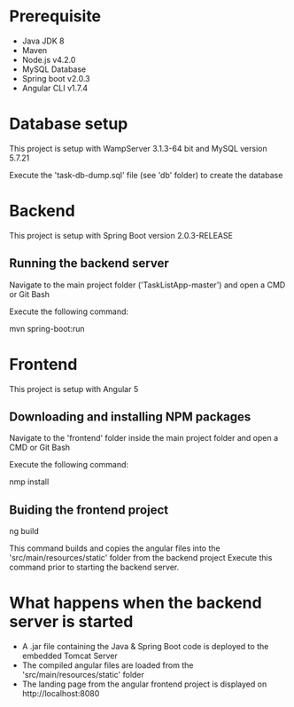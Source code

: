# Prerequisite

- Java JDK 8
- Maven
- Node.js v4.2.0
- MySQL Database
- Spring boot v2.0.3
- Angular CLI v1.7.4


# Database setup

This project is setup with WampServer 3.1.3-64 bit and MySQL version 5.7.21

Execute the 'task-db-dump.sql' file (see 'db' folder) to create the database


# Backend

This project is setup with Spring Boot version 2.0.3-RELEASE

## Running the backend server

Navigate to the main project folder ('TaskListApp-master') and open a CMD or Git Bash

Execute the following command:

mvn spring-boot:run


# Frontend

This project is setup with Angular 5

## Downloading and installing NPM packages

Navigate to the 'frontend' folder inside the main project folder and open a CMD or Git Bash

Execute the following command:

nmp install

## Buiding the frontend project

ng build

This command builds and copies the angular files into the 'src/main/resources/static' folder from the backend project
Execute this command prior to starting the backend server.


# What happens when the backend server is started

- A .jar file containing the Java & Spring Boot code is deployed to the embedded Tomcat Server
- The compiled angular files are loaded from the 'src/main/resources/static' folder
- The landing page from the angular frontend project is displayed on http://localhost:8080